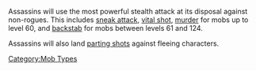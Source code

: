 Assassins will use the most powerful stealth attack at its disposal
against non-rogues. This includes [sneak
attack](Sneak_Attack.md "wikilink"), [vital
shot](Vital_Shot.md "wikilink"), [murder](Murder.md "wikilink") for mobs
up to level 60, and [backstab](Backstab.md "wikilink") for mobs between
levels 61 and 124.

Assassins will also land [parting shots](Assassin_Sight.md "wikilink")
against fleeing characters.

[Category:Mob Types](Category:Mob_Types "wikilink")
